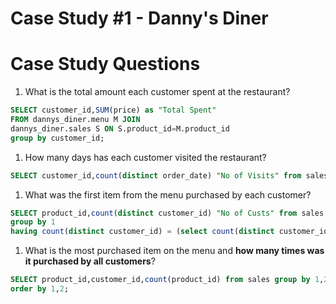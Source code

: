 # Case Study #1 - Danny's Diner

# Case Study Questions

1. What is the total amount each customer spent at the restaurant?

```sql
SELECT customer_id,SUM(price) as "Total Spent"
FROM dannys_diner.menu M JOIN
dannys_diner.sales S ON S.product_id=M.product_id
group by customer_id;
```

1. How many days has each customer visited the restaurant?

```sql
SELECT customer_id,count(distinct order_date) "No of Visits" from sales group by 1;
```

1. What was the first item from the menu purchased by each customer?

```sql
SELECT product_id,count(distinct customer_id) "No of Custs" from sales
group by 1
having count(distinct customer_id) = (select count(distinct customer_id) from sales);
```

1. What is the most purchased item on the menu and **how many times was it purchased by all customers**?

```sql
SELECT product_id,customer_id,count(product_id) from sales group by 1,2
order by 1,2;
```